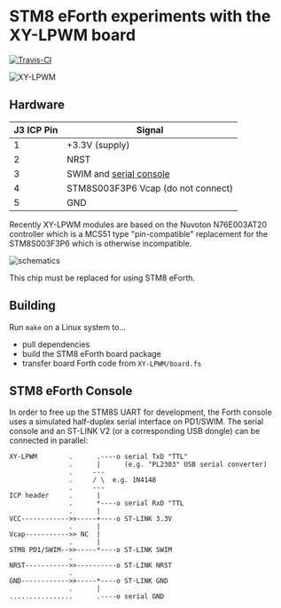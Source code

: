 # STM8 eForth experiments with the XY-LPWM board

[![Travis-CI](https://travis-ci.org/TG9541/XY-LPWM.svg?branch=master)](https://travis-ci.org/TG9541/XY-LPWM)

![XY-LPWM](https://raw.githubusercontent.com/wiki/plumbum/stm8ef/helo_forth.jpg)

## Hardware

J3 ICP Pin|Signal
-|-
1|+3.3V (supply)
2|NRST
3|SWIM and [serial console](https://github.com/TG9541/stm8ef/wiki/STM8S-Value-Line-Gadgets#other-target-boards)
4|STM8S003F3P6 Vcap (do not connect)
5|GND

Recently XY-LPWM modules are based on the Nuvoton N76E003AT20 controller which is a MCS51 type "pin-compatible" replacement for the STM8S003F3P6 which is otherwise incompatible.

![schematics](https://protosupplies.com/wp-content/uploads/2019/09/XY-LPWM-Schematic.jpg)

This chip must be replaced for using STM8 eForth.

## Building

Run `make` on a Linux system to...

* pull dependencies
* build the STM8 eForth board package
* transfer board Forth code from `XY-LPWM/board.fs` 


## STM8 eForth Console

In order to free up the STM8S UART for development, the Forth console uses a simulated half-duplex serial interface on PD1/SWIM. The serial console and an ST-LINK V2 (or a corresponding USB dongle) can be connected in parallel:

```
XY-LPWM        .      .----o serial TxD "TTL"
               .      |      (e.g. "PL2303" USB serial converter)
               .     ---
               .     / \  e.g. 1N4148
               .     ---
ICP header     .      |
               .      *----o serial RxD "TTL
               .      |
VCC------------>>-----+----o ST-LINK 3.3V
               .      |
Vcap----------->> NC  |
               .      |
STM8 PD1/SWIM-->>-----*----o ST-LINK SWIM
               .
NRST----------->>----------o ST-LINK NRST
               .
GND------------>>-----*----o ST-LINK GND
               .      |
................      .----o serial GND
```
